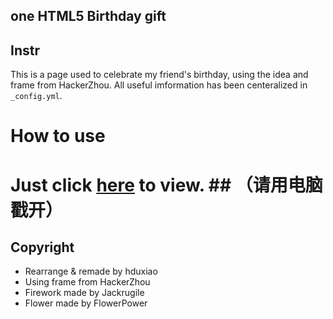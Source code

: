 ## one HTML5 Birthday gift
## Instr
This is a page used to celebrate my friend's birthday, using the idea and frame from HackerZhou. 
All useful imformation has been centeralized in `_config.yml`. 

# How to use
# Just click [here](https://hduxiao.github.io/happybirthday/) to view. ## （请用电脑戳开）

## Copyright
* Rearrange & remade by hduxiao
* Using frame from HackerZhou
* Firework made by Jackrugile
* Flower made by FlowerPower

